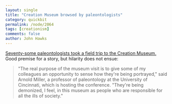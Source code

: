 ```yaml
---
layout: single 
title: "Creation Museum browsed by paleontologists" 
category: quickbit
permalink: /node/2064
tags: [creationism] 
comments: false 
author: John Hawks 
---
```


<a href="http://www.msnbc.msn.com/id/31569042/ns/technology_and_science-science/">Seventy-some paleontologists took a field trip to the Creation Museum.</a> Good premise for a story, but hilarity does not ensue:

<blockquote>"The real purpose of the museum visit is to give some of my colleagues an opportunity to sense how they're being portrayed," said Arnold Miller, a professor of paleontology at the University of Cincinnati, which is hosting the conference. "They're being demonized, I feel, in this museum as people who are responsible for all the ills of society."</blockquote>

